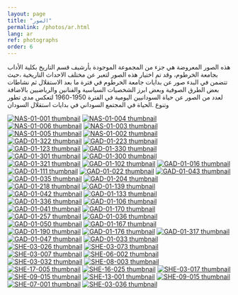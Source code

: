 ```yaml
---
layout: page
title: "الصور"
permalink: /photos/ar.html
lang: ar
ref: photographs
order: 6
---
```

 هذه الصور المعروضة  هي جزء من المجموعة  الموجودة بأرشيف قسم التاريخ بكلية الأداب بجامعة الخرطوم، وقد تم اختيار هذه الصور لتعبر عن مختلف الاحداث التاريخية ،حيث تتضمن في البدء صور عن بدايات جامعة الخرطوم في فترة ما بعد الاستقلال  ثم نشاطات بعض الطرق الصوفية  وبعض ابرز الشخصيات السياسية والفنانين والرياضيين بالاضافة لعدد من الصور عن حياة السودانيين اليومية في الفترة 1950-1960  لتعكس مدي تطور وتنوع .الحياة في المجتمع السوداني  في بدايات استقلال السودان



 [![NAS-01-001 thumbnail](/thumbnails/NAS-01-001-thumb.jpg)](/photopages/ar/NAS-01-001.html)
 [![NAS-01-004 thumbnail](/thumbnails/NAS-01-004-thumb.jpg)](/photopages/ar/NAS-01-004.html)
 [![NAS-01-006 thumbnail](/thumbnails/NAS-01-006-thumb.jpg)](/photopages/ar/NAS-01-006.html)
 [![NAS-01-003 thumbnail](/thumbnails/NAS-01-003-thumb.jpg)](/photopages/ar/NAS-01-003.html)
 [![NAS-01-005 thumbnail](/thumbnails/NAS-01-005-thumb.jpg)](/photopages/ar/NAS-01-005.html)
 [![NAS-01-002 thumbnail](/thumbnails/NAS-01-002-thumb.jpg)](/photopages/ar/NAS-01-002.html)
 [![GAD-01-322 thumbnail](/thumbnails/GAD-01-322-thumb.jpg)](/photopages/ar/GAD-01-322.html)
 [![GAD-01-223 thumbnail](/thumbnails/GAD-01-223-thumb.jpg)](/photopages/ar/GAD-01-223.html)
 [![GAD-01-123 thumbnail](/thumbnails/GAD-01-123-thumb.jpg)](/photopages/ar/GAD-01-123.html)
 [![GAD-01-330 thumbnail](/thumbnails/GAD-01-330-thumb.jpg)](/photopages/ar/GAD-01-330.html)
 [![GAD-01-301 thumbnail](/thumbnails/GAD-01-301-thumb.jpg)](/photopages/ar/GAD-01-301.html)
 [![GAD-01-300 thumbnail](/thumbnails/GAD-01-300-thumb.jpg)](/photopages/ar/GAD-01-300.html)
 [![GAD-01-321 thumbnail](/thumbnails/GAD-01-321-thumb.jpg)](/photopages/ar/GAD-01-321.html)
 [![GAD-01-102 thumbnail](/thumbnails/GAD-01-102-thumb.jpg)](/photopages/ar/GAD-01-102.html)
 [![GAD-01-016 thumbnail](/thumbnails/GAD-01-016-thumb.jpg)](/photopages/ar/GAD-01-016.html)
 [![GAD-01-111 thumbnail](/thumbnails/GAD-01-111-thumb.jpg)](/photopages/ar/GAD-01-111.html)
 [![GAD-01-022 thumbnail](/thumbnails/GAD-01-022-thumb.jpg)](/photopages/ar/GAD-01-022.html)
 [![GAD-01-043 thumbnail](/thumbnails/GAD-01-043-thumb.jpg)](/photopages/ar/GAD-01-043.html)
 [![GAD-01-035 thumbnail](/thumbnails/GAD-01-035-thumb.jpg)](/photopages/ar/GAD-01-035.html)
 [![GAD-01-204 thumbnail](/thumbnails/GAD-01-204-thumb.jpg)](/photopages/ar/GAD-01-204.html)
 [![GAD-01-218 thumbnail](/thumbnails/GAD-01-218-thumb.jpg)](/photopages/ar/GAD-01-218.html)
 [![GAD-01-139 thumbnail](/thumbnails/GAD-01-139-thumb.jpg)](/photopages/ar/GAD-01-139.html)
 [![GAD-01-042 thumbnail](/thumbnails/GAD-01-042-thumb.jpg)](/photopages/ar/GAD-01-042.html)
 [![GAD-01-133 thumbnail](/thumbnails/GAD-01-133-thumb.jpg)](/photopages/ar/GAD-01-133.html)
 [![GAD-01-336 thumbnail](/thumbnails/GAD-01-336-thumb.jpg)](/photopages/ar/GAD-01-336.html)
 [![GAD-01-106 thumbnail](/thumbnails/GAD-01-106-thumb.jpg)](/photopages/ar/GAD-01-106.html)
 [![GAD-01-041 thumbnail](/thumbnails/GAD-01-041-thumb.jpg)](/photopages/ar/GAD-01-041.html)
 [![GAD-01-170 thumbnail](/thumbnails/GAD-01-170-thumb.jpg)](/photopages/ar/GAD-01-170.html)
 [![GAD-01-257 thumbnail](/thumbnails/GAD-01-257-thumb.jpg)](/photopages/ar/GAD-01-257.html)
 [![GAD-01-036 thumbnail](/thumbnails/GAD-01-036-thumb.jpg)](/photopages/ar/GAD-01-036.html)
 [![GAD-01-050 thumbnail](/thumbnails/GAD-01-050-thumb.jpg)](/photopages/ar/GAD-01-050.html)
 [![GAD-01-167 thumbnail](/thumbnails/GAD-01-167-thumb.jpg)](/photopages/ar/GAD-01-167.html)
 [![GAD-01-190 thumbnail](/thumbnails/GAD-01-190-thumb.jpg)](/photopages/ar/GAD-01-190.html)
 [![GAD-01-176 thumbnail](/thumbnails/GAD-01-176-thumb.jpg)](/photopages/ar/GAD-01-176.html)
 [![GAD-01-317 thumbnail](/thumbnails/GAD-01-317-thumb.jpg)](/photopages/ar/GAD-01-317.html)
 [![GAD-01-047 thumbnail](/thumbnails/GAD-01-047-thumb.jpg)](/photopages/ar/GAD-01-047.html)
 [![GAD-01-033 thumbnail](/thumbnails/GAD-01-322-thumb.jpg)](/photopages/ar/GAD-01-322.html)
 [![SHE-03-026 thumbnail](/thumbnails/GAD-03-026-thumb.jpg)](/photopages/ar/GAD-03-026.html)
 [![SHE-03-073 thumbnail](/thumbnails/GAD-03-073-thumb.jpg)](/photopages/ar/GAD-03-073.html)
 [![SHE-03-007 thumbnail](/thumbnails/GAD-03-007-thumb.jpg)](/photopages/ar/GAD-03-007.html)
 [![SHE-06-002 thumbnail](/thumbnails/GAD-06-002-thumb.jpg)](/photopages/ar/GAD-06-002.html)
 [![SHE-03-032 thumbnail](/thumbnails/GAD-03-032-thumb.jpg)](/photopages/ar/GAD-03-032.html)
 [![SHE-08-003 thumbnail](/thumbnails/GAD-08-003-thumb.jpg)](/photopages/ar/GAD-08-003.html)
 [![SHE-17-005 thumbnail](/thumbnails/GAD-17-005-thumb.jpg)](/photopages/ar/GAD-17-005.html)
 [![SHE-16-025 thumbnail](/thumbnails/GAD-16-025-thumb.jpg)](/photopages/ar/GAD-16-025.html)
 [![SHE-03-017 thumbnail](/thumbnails/GAD-03-017-thumb.jpg)](/photopages/ar/GAD-03-017.html)
 [![SHE-09-015 thumbnail](/thumbnails/GAD-09-015-thumb.jpg)](/photopages/ar/GAD-09-015.html)
 [![SHE-13-001 thumbnail](/thumbnails/GAD-13-001-thumb.jpg)](/photopages/ar/GAD-13-001.html)
 [![SHE-09-015 thumbnail](/thumbnails/GAD-09-015-thumb.jpg)](/photopages/ar/GAD-09-015.html)
 [![SHE-07-001 thumbnail](/thumbnails/GAD-07-001-thumb.jpg)](/photopages/ar/GAD-07-001.html)
 [![SHE-03-036 thumbnail](/thumbnails/GAD-03-036-thumb.jpg)](/photopages/ar/GAD-03-036.html)
